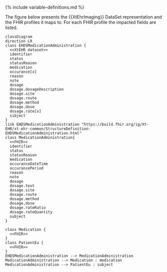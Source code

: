 {% include variable-definitions.md %}

The figure below presents the {{XtEhrImaging}} DataSet representation and the FHIR profiles it maps to. For each FHIR profile the impacted fields are listed.

```mermaid
classDiagram
direction LR
class EHDSMedicationAdministration {
  <<XtEHR dataset>>
  identifier
  status
  statusReason
  medication
  occurance[x]
  reason
  note
  dosage
  dosage.dosageDescription
  dosage.site
  dosage.route
  dosage.method
  dosage.dose
  dosage.rate[x]
  sibject
}
link EHDSMedicationAdministration "https://build.fhir.org/ig/Xt-EHR/xt-ehr-common/StructureDefinition-EHDSMedicationAdministration.html"
class MedicationAdministration{
  <<FHIR>>
  identifier
  status
  statusReason
  medication
  occuranceDateTime
  occurancePeriod
  reason
  note
  dosage
  dosage.text
  dosage.site
  dosage.route
  dosage.method
  dosage,dose
  dosage.rateRatio
  dosage.rateQuantity
  subject
}

class Medication {
  <<FHIR>>
}
class PatientEu {
  <<FHIR>>
}
EHDSMedicationAdministration --> MedicationAdministration
MedicationAdministration --> Medication : medication
MedicationAdministration --> PatientEu : subject
```

